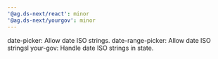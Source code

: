 ```yaml
---
'@ag.ds-next/react': minor
'@ag.ds-next/yourgov': minor
---
```


date-picker: Allow date ISO strings.
date-range-picker: Allow date ISO stringsl
your-gov: Handle date ISO strings in state.
